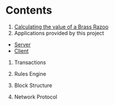 # Contents


1. [Calculating the value of a Brass Razoo](calculating_the_value_of_a_brass_razoo.md)
1. Applications provided by this project
 - [Server](Server.md)
 - [Client](Client.md)
1. Transactions
1. Rules Engine

1. Block Structure
1. Network Protocol
